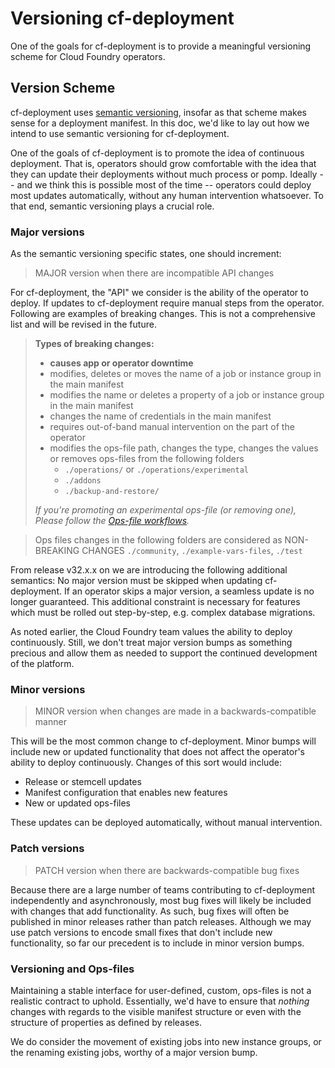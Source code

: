 # Versioning cf-deployment

One of the goals for cf-deployment
is to provide a meaningful versioning scheme
for Cloud Foundry operators.

## Version Scheme
cf-deployment uses [semantic versioning](https://semver.org/),
insofar as that scheme makes sense for a deployment manifest.
In this doc, we'd like to lay out
how we intend to use semantic versioning for cf-deployment.

One of the goals of cf-deployment
is to promote the idea of continuous deployment.
That is, operators should grow comfortable
with the idea that they can update their deployments
without much process or pomp.
Ideally
-- and we think this is possible most of the time --
operators could deploy most updates automatically,
without any human intervention whatsoever.
To that end,
semantic versioning plays a crucial role.

### Major versions
As the semantic versioning specific states, one should increment:
> MAJOR version when there are incompatible API changes

For cf-deployment,
the "API" we consider
is the ability of the operator to deploy.
If updates to cf-deployment require manual steps
from the operator. Following are examples of breaking changes. This is not a comprehensive list and will be revised in the future.

> **Types of breaking changes:**
> - **causes app or operator downtime**
> - modifies, deletes or moves the name of a job or instance group in the main manifest
> - modifies the name or deletes a property of a job or instance group in the main manifest
> - changes the name of credentials in the main manifest
> - requires out-of-band manual intervention on the part of the operator 
> - modifies the ops-file path, changes the type, changes the values or removes ops-files from the following folders
>    - `./operations/` or `./operations/experimental` 
>    - `./addons`
>    - `./backup-and-restore/`
>
> _If you're promoting an experimental ops-file (or removing one), Please follow the [Ops-file workflows](https://github.com/cloudfoundry/cf-deployment/blob/main/ops-file-promotion-workflow.md)._

> Ops files changes in the following folders are considered as NON-BREAKING CHANGES
> `./community`, `./example-vars-files`, `./test`

From release v32.x.x on we are introducing the following additional semantics: No major version must be skipped when
updating cf-deployment. If an operator skips a major version, a seamless update is no longer guaranteed. This additional
constraint is necessary for features which must be rolled out step-by-step, e.g. complex database migrations.

As noted earlier,
the Cloud Foundry team values the ability
to deploy continuously.
Still,
we don't treat major version bumps
as something precious and allow them as needed to support the continued development of the platform.

### Minor versions
> MINOR version when changes are made in a backwards-compatible manner

This will be the most common change to cf-deployment.
Minor bumps will include new or updated functionality
that does not affect the operator's ability to deploy continuously.
Changes of this sort would include:
- Release or stemcell updates
- Manifest configuration that enables new features
- New or updated ops-files

These updates can be deployed automatically,
without manual intervention.

### Patch versions
> PATCH version when there are backwards-compatible bug fixes

Because there are a large number of teams contributing to cf-deployment independently and asynchronously,
most bug fixes will likely be included with changes that add functionality.
As such, bug fixes will often be published in minor releases rather than patch releases.
Although we may use patch versions
to encode small fixes that don't include new functionality, so far our precedent is to include in minor version bumps.

### Versioning and Ops-files
Maintaining a stable interface for user-defined, custom, ops-files is not a realistic contract to uphold.
Essentially, we'd have to ensure that _nothing_ changes with regards to
the visible manifest structure
or
even with the structure of properties as defined by releases.

We do consider the movement of existing jobs into new instance groups, or the renaming existing jobs, worthy of a major version bump.
